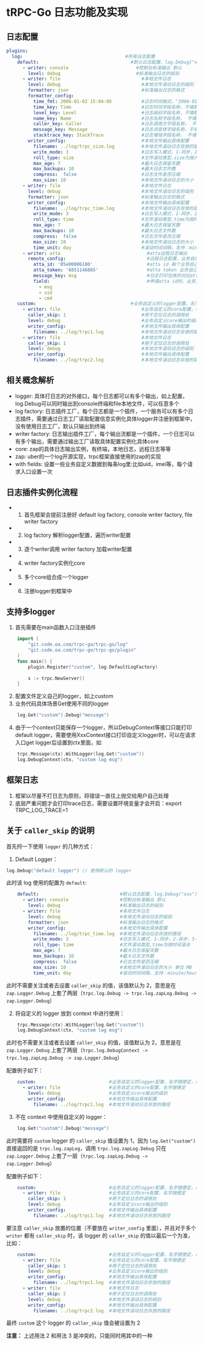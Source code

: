 # tRPC-Go 日志功能及实现 

## 日志配置
```yaml
plugins:
  log:                                      #所有日志配置
    default:                                  #默认日志配置，log.Debug("xxx")
      - writer: console                         #控制台标准输出 默认
        level: debug                            #标准输出日志的级别
      - writer: file                              #本地文件日志
        level: debug                              #本地文件滚动日志的级别
        formatter: json                           #标准输出日志的格式
        formatter_config:
          time_fmt: 2006-01-02 15:04:05           #日志时间格式。"2006-01-02 15:04:05"为常规时间格式，"seconds"为秒级时间戳，"milliseconds"为毫秒时间戳，"nanoseconds"为纳秒时间戳
          time_key: Time                          #日志时间字段名称，不填默认"T"
          level_key: Level                        #日志级别字段名称，不填默认"L"
          name_key: Name                          #日志名称字段名称， 不填默认"N"
          caller_key: Caller                      #日志调用方字段名称， 不填默认"C"
          message_key: Message                    #日志消息体字段名称，不填默认"M"
          stacktrace_key: StackTrace              #日志堆栈字段名称， 不填默认"S"
        writer_config:                            #本地文件输出具体配置
          filename: ../log/trpc_size.log          #本地文件滚动日志存放的路径
          write_mode: 3                           #日志写入模式，1-同步，2-异步，3-极速(异步丢弃), 不配置默认极速模式
          roll_type: size                         #文件滚动类型,size为按大小滚动
          max_age: 7                              #最大日志保留天数
          max_backups: 10                         #最大日志文件数
          compress:  false                        #日志文件是否压缩
          max_size: 10                            #本地文件滚动日志的大小 单位 MB
      - writer: file                              #本地文件日志
        level: debug                              #本地文件滚动日志的级别
        formatter: json                           #标准输出日志的格式
        writer_config:                            #本地文件输出具体配置
          filename: ../log/trpc_time.log          #本地文件滚动日志存放的路径
          write_mode: 3                           #日志写入模式，1-同步，2-异步，3-极速(异步丢弃), 不配置默认极速模式
          roll_type: time                         #文件滚动类型,time为按时间滚动
          max_age: 7                              #最大日志保留天数
          max_backups: 10                         #最大日志文件数
          compress:  false                        #日志文件是否压缩
          max_size: 10                            #本地文件滚动日志的大小 单位 MB
          time_unit: day                          #滚动时间间隔，支持：minute/hour/day/month/year
      - writer: atta                                #atta远程日志输出
        remote_config:                              #远程日志配置，业务自定义结构，每一种远程日志都有自己独立的配置
          atta_id: '05e00006180'                    #atta id 每个业务自己申请
          atta_token: '6851146865'                  #atta token 业务自己申请
          message_key: msg                          #日志打印包体的对应atta的field
          field:                                    #申请atta id时，业务自己定义的表结构字段，顺序必须一致
            - msg
            - uid
            - cmd
    custom:                                   #业务自定义的logger配置，名字随便定，每个服务可以有多个logger，可使用 log.Get("custom").Debug("xxx") 打日志
      - writer: file                              #业务自定义的core配置，名字随便定
        caller_skip: 1                            #用于定位日志的调用处
        level: debug                              #业务自定义core输出的级别
        writer_config:                            #本地文件输出具体配置
          filename: ../log/trpc1.log              #本地文件滚动日志存放的路径
      - writer: file                              #本地文件日志
        caller_skip: 1                            #用于定位日志的调用处
        level: debug                              #本地文件滚动日志的级别
        writer_config:                            #本地文件输出具体配置
          filename: ../log/trpc2.log              #本地文件滚动日志存放的路径
```

## 相关概念解析
- logger: 具体打日志的对外接口，每个日志都可以有多个输出，如上配置，log.Debug可以同时输出到console终端和file本地文件，可以任意多个
- log factory: 日志插件工厂，每个日志都是一个插件，一个服务可以有多个日志插件，需要通过日志工厂读取配置信息实例化具体logger并注册到框架中，没有使用日志工厂，默认只输出到终端
- writer factory: 日志输出插件工厂，每个输出流都是一个插件，一个日志可以有多个输出，需要通过输出工厂读取具体配置实例化具体core
- core: zap的具体日志输出实例，有终端，本地日志，远程日志等等
- zap: uber的一个log开源实现，trpc框架直接使用的zap的实现
- with fields: 设置一些业务自定义数据到每条log里:比如uid，imei等，每个请求入口设置一次


## 日志插件实例化流程
- 1. 首先框架会提前注册好 default log factory, console writer factory, file writer factory
- 2. log factory 解析logger配置，遍历writer配置
- 3. 逐个writer调用 writer factory 加载writer配置
- 4. writer factory实例化core
- 5. 多个core组合成一个logger
- 6. 注册logger到框架中

## 支持多logger
1. 首先需要在main函数入口注册插件
```go
	import (
		"git.code.oa.com/trpc-go/trpc-go/log"
		"git.code.oa.com/trpc-go/trpc-go/plugin"	
	)
	func main() {
		plugin.Register("custom", log.DefaultLogFactory) 
		
		s := trpc.NewServer()
	}
```
2. 配置文件定义自己的logger，如上custom 
3. 业务代码具体场景Get使用不同的logger
```go
	log.Get("custom").Debug("message")
```
4. 由于一个context只能保存一个logger，所以DebugContext等接口只能打印default logger，需要使用XxxContext接口打印自定义logger时，可以在请求入口get logger后设置到ctx里面，如
```go
    trpc.Message(ctx).WithLogger(log.Get("custom"))
    log.DebugContext(ctx, "custom log msg")
```
## 框架日志
1. 框架以尽量不打日志为原则，将错误一直往上抛交给用户自己处理
2. 底层严重问题才会打印trace日志，需要设置环境变量才会开启：export TRPC_LOG_TRACE=1

## 关于 `caller_skip` 的说明

首先捋一下使用 `logger` 的几种方式：

1. Default Logger：

```go
log.Debug("default logger") // 使用默认的 logger
```

此时该 log 使用的配置为 `default`:

```yaml
    default:                              #默认日志配置，log.Debug("xxx")
      - writer: console                   #控制台标准输出 默认
        level: debug                      #标准输出日志的级别
      - writer: file                      #本地文件日志
        level: debug                      #本地文件滚动日志的级别
        formatter: json                   #标准输出日志的格式
        writer_config:                    #本地文件输出具体配置
          filename: ../log/trpc_time.log  #本地文件滚动日志存放的路径
          write_mode: 3                   #日志写入模式，1-同步，2-异步，3-极速(异步丢弃), 不配置默认极速模式
          roll_type: time                 #文件滚动类型,time为按时间滚动
          max_age: 7                      #最大日志保留天数
          max_backups: 10                 #最大日志文件数
          compress:  false                #日志文件是否压缩
          max_size: 10                    #本地文件滚动日志的大小 单位 MB
          time_unit: day                  #滚动时间间隔，支持：minute/hour/day/month/year
```

此时不需要关注或者去设置 `caller_skip` 的值，该值默认为 2，意思是在 `zap.Logger.Debug` 上套了两层（`trpc.log.Debug -> trpc.log.zapLog.Debug -> zap.Logger.Debug`）

2. 将自定义的 logger 放到 context 中进行使用：

```go
    trpc.Message(ctx).WithLogger(log.Get("custom"))
    log.DebugContext(ctx, "custom log msg")
```

此时也不需要关注或者去设置 `caller_skip` 的值，该值默认为 2，意思是在 `zap.Logger.Debug` 上套了两层（`trpc.log.DebugContext -> trpc.log.zapLog.Debug -> zap.Logger.Debug`）

配置例子如下：

```yaml
    custom:                           #业务自定义的logger配置，名字随便定，每个服务可以有多个logger，可使用 log.Get("custom").Debug("xxx") 打日志
      - writer: file                  #业务自定义的core配置，名字随便定
        level: debug                  #业务自定义core输出的级别
        writer_config:                #本地文件输出具体配置
          filename: ../log/trpc1.log  #本地文件滚动日志存放的路径
```


3. 不在 context 中使用自定义的 logger：

```go
	log.Get("custom").Debug("message")
```

此时需要将 `custom` logger 的 `caller_skip` 值设置为 1，因为 `log.Get("custom")` 直接返回的是 `trpc.log.zapLog`，调用 `trpc.log.zapLog.Debug` 只在 `zap.Logger.Debug` 上套了一层（`trpc.log.zapLog.Debug -> zap.Logger.Debug`）

配置例子如下：

```yaml
    custom:                           #业务自定义的logger配置，名字随便定，每个服务可以有多个logger，可使用 log.Get("custom").Debug("xxx") 打日志
      - writer: file                  #业务自定义的core配置，名字随便定
        caller_skip: 1                #用于定位日志的调用处
        level: debug                  #业务自定义core输出的级别
        writer_config:                #本地文件输出具体配置
          filename: ../log/trpc1.log  #本地文件滚动日志存放的路径
```

要注意 `caller_skip` 放置的位置（不要放在 `writer_config` 里面），并且对于多个 `writer` 都有 `caller_skip` 时，该 logger 的 `caller_skip` 的值以最后一个为准，比如：

```yaml
    custom:                           #业务自定义的logger配置，名字随便定，每个服务可以有多个logger，可使用 log.Get("custom").Debug("xxx") 打日志
      - writer: file                  #业务自定义的core配置，名字随便定
        caller_skip: 1                #用于定位日志的调用处
        level: debug                  #业务自定义core输出的级别
        writer_config:                #本地文件输出具体配置
          filename: ../log/trpc1.log  #本地文件滚动日志存放的路径
      - writer: file                  #本地文件日志
        caller_skip: 2                #用于定位日志的调用处
        level: debug                  #本地文件滚动日志的级别
        writer_config:                #本地文件输出具体配置
          filename: ../log/trpc2.log  #本地文件滚动日志存放的路径
``` 

最终 `custom` 这个 logger 的 `caller_skip` 值会被设置为 2

__注意：__ 上述用法 2 和用法 3 是冲突的，只能同时用其中的一种

